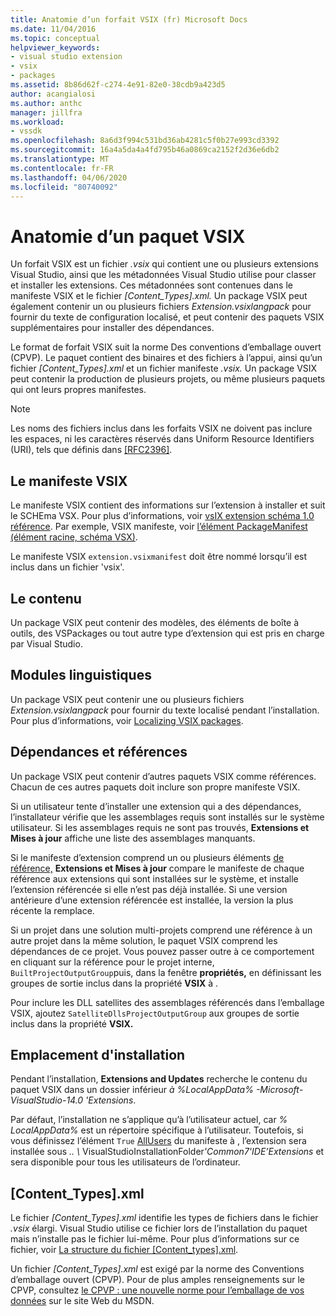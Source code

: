```yaml
---
title: Anatomie d’un forfait VSIX (fr) Microsoft Docs
ms.date: 11/04/2016
ms.topic: conceptual
helpviewer_keywords:
- visual studio extension
- vsix
- packages
ms.assetid: 8b86d62f-c274-4e91-82e0-38cdb9a423d5
author: acangialosi
ms.author: anthc
manager: jillfra
ms.workload:
- vssdk
ms.openlocfilehash: 8a6d3f994c531bd36ab4281c5f0b27e993cd3392
ms.sourcegitcommit: 16a4a5da4a4fd795b46a0869ca2152f2d36e6db2
ms.translationtype: MT
ms.contentlocale: fr-FR
ms.lasthandoff: 04/06/2020
ms.locfileid: "80740092"
---
```

# <a name="anatomy-of-a-vsix-package"></a>Anatomie d’un paquet VSIX
Un forfait VSIX est un fichier *.vsix* qui contient une ou plusieurs extensions Visual Studio, ainsi que les métadonnées Visual Studio utilise pour classer et installer les extensions. Ces métadonnées sont contenues dans le manifeste VSIX et le fichier *[Content_Types].xml.* Un package VSIX peut également contenir un ou plusieurs fichiers *Extension.vsixlangpack* pour fournir du texte de configuration localisé, et peut contenir des paquets VSIX supplémentaires pour installer des dépendances.

 Le format de forfait VSIX suit la norme Des conventions d’emballage ouvert (CPVP). Le paquet contient des binaires et des fichiers à l’appui, ainsi qu’un fichier *[Content_Types].xml* et un fichier manifeste *.vsix.* Un package VSIX peut contenir la production de plusieurs projets, ou même plusieurs paquets qui ont leurs propres manifestes.

> [!NOTE]
> Les noms des fichiers inclus dans les forfaits VSIX ne doivent pas inclure les espaces, ni les caractères réservés dans Uniform Resource Identifiers (URI), tels que définis dans [ \[RFC2396\]](https://www.rfc-editor.org/rfc/rfc2396.txt).

## <a name="the-vsix-manifest"></a>Le manifeste VSIX
 Le manifeste VSIX contient des informations sur l’extension à installer et suit le SCHEma VSX. Pour plus d’informations, voir [vsIX extension schéma 1.0 référence](https://msdn.microsoft.com/library/76e410ec-b1fb-4652-ac98-4a4c52e09a2b). Par exemple, VSIX manifeste, voir [l’élément PackageManifest (élément racine, schéma VSX)](https://msdn.microsoft.com/library/f8ae42ba-775a-4d2b-976a-f556e147f187).

 Le manifeste VSIX `extension.vsixmanifest` doit être nommé lorsqu’il est inclus dans un fichier 'vsix'.

## <a name="the-content"></a>Le contenu
 Un package VSIX peut contenir des modèles, des éléments de boîte à outils, des VSPackages ou tout autre type d’extension qui est pris en charge par Visual Studio.

## <a name="language-packs"></a>Modules linguistiques
 Un package VSIX peut contenir une ou plusieurs fichiers *Extension.vsixlangpack* pour fournir du texte localisé pendant l’installation. Pour plus d’informations, voir [Localizing VSIX packages](../extensibility/localizing-vsix-packages.md).

## <a name="dependencies-and-references"></a>Dépendances et références
 Un package VSIX peut contenir d’autres paquets VSIX comme références. Chacun de ces autres paquets doit inclure son propre manifeste VSIX.

 Si un utilisateur tente d’installer une extension qui a des dépendances, l’installateur vérifie que les assemblages requis sont installés sur le système utilisateur. Si les assemblages requis ne sont pas trouvés, **Extensions et Mises à jour** affiche une liste des assemblages manquants.

 Si le manifeste d’extension comprend un ou plusieurs éléments [de référence,](/previous-versions/visualstudio/visual-studio-2010/dd393687(v=vs.100)) **Extensions et Mises à jour** compare le manifeste de chaque référence aux extensions qui sont installées sur le système, et installe l’extension référencée si elle n’est pas déjà installée. Si une version antérieure d’une extension référencée est installée, la version la plus récente la remplace.

 Si un projet dans une solution multi-projets comprend une référence à un autre projet dans la même solution, le paquet VSIX comprend les dépendances de ce projet. Vous pouvez passer outre à ce comportement en cliquant sur la référence pour le projet interne, `BuiltProjectOutputGroup`puis, dans la fenêtre **propriétés,** en définissant les groupes de sortie inclus dans la propriété **VSIX** à .

 Pour inclure les DLL satellites des assemblages référencés dans l’emballage VSIX, ajoutez `SatelliteDllsProjectOutputGroup` aux groupes de sortie inclus dans la propriété **VSIX.**

## <a name="installation-location"></a>Emplacement d'installation
 Pendant l’installation, **Extensions and Updates** recherche le contenu du paquet VSIX dans un dossier inférieur *à %LocalAppData% -Microsoft-VisualStudio-14.0 'Extensions*.

 Par défaut, l’installation ne s’applique qu’à l’utilisateur actuel, car *% LocalAppData%* est un répertoire spécifique à l’utilisateur. Toutefois, si vous définissez l’élément `True` [AllUsers](https://msdn.microsoft.com/library/ac817f50-3276-4ddb-b467-8bbb1432455b) du manifeste à , l’extension sera installée sous <em>.. \\ </em>VisualStudioInstallationFolder<em>'Common7'IDE’Extensions</em> et sera disponible pour tous les utilisateurs de l’ordinateur.

## <a name="content_typesxml"></a>[Content_Types].xml
 Le fichier *[Content_Types].xml* identifie les types de fichiers dans le fichier *.vsix* élargi. Visual Studio utilise ce fichier lors de l’installation du paquet mais n’installe pas le fichier lui-même. Pour plus d’informations sur ce fichier, voir [La structure du fichier [Content_types].xml](the-structure-of-the-content-types-dot-xml-file.md).

 Un fichier *[Content_Types].xml* est exigé par la norme des Conventions d’emballage ouvert (CPVP). Pour de plus amples renseignements sur le CPVP, consultez [le CPVP : une nouvelle norme pour l’emballage de vos données](https://blogs.msdn.microsoft.com/msdnmagazine/2007/08/08/opc-a-new-standard-for-packaging-your-data/) sur le site Web du MSDN.

